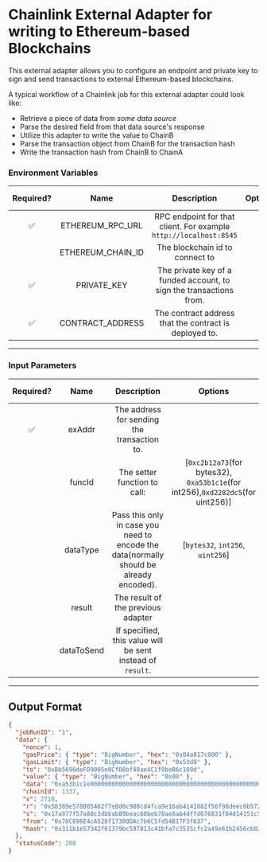 # Chainlink External Adapter for writing to Ethereum-based Blockchains

This external adapter allows you to configure an endpoint and private key to sign and send transactions to external Ethereum-based blockchains.

A typical workflow of a Chainlink job for this external adapter could look like:

- Retrieve a piece of data from _some data source_
- Parse the desired field from that data source's response
- Utilize this adapter to write the value to ChainB
- Parse the transaction object from ChainB for the transaction hash
- Write the transaction hash from ChainB to ChainA

### Environment Variables

| Required? |       Name        |                             Description                             | Options | Defaults to |
| :-------: | :---------------: | :-----------------------------------------------------------------: | :-----: | :---------: |
|    ✅     | ETHEREUM_RPC_URL  |  RPC endpoint for that client. For example `http://localhost:8545`  |         |             |
|           | ETHEREUM_CHAIN_ID |                   The blockchain id to connect to                   |         |      1      |
|    ✅     |    PRIVATE_KEY    | The private key of a funded account, to sign the transactions from. |         |             |
|    ✅     | CONTRACT_ADDRESS  |       The contract address that the contract is deployed to.        |         |             |

---

### Input Parameters

| Required? |    Name    |                                       Description                                       |                                     Options                                     | Defaults to  |
| :-------: | :--------: | :-------------------------------------------------------------------------------------: | :-----------------------------------------------------------------------------: | :----------: |
|    ✅     |   exAddr   |                       The address for sending the transaction to.                       |                                                                                 |              |
|           |   funcId   |                              The setter function to call:                               | [`0xc2b12a73`(for bytes32), `0xa53b1c1e`(for int256),`0xd2282dc5`(for uint256)] | `0xd2282dc5` |
|           |  dataType  | Pass this only in case you need to encode the data(normally should be already encoded). |                        [`bytes32`, `int256`, `uint256`]                         |              |
|           |   result   |                           The result of the previous adapter                            |                                                                                 |              |
|           | dataToSend |               If specified, this value will be sent instead of `result`.                |                                                                                 |              |

---

## Output Format

```json
{
  "jobRunID": "1",
  "data": {
    "nonce": 1,
    "gasPrice": { "type": "BigNumber", "hex": "0x04a817c800" },
    "gasLimit": { "type": "BigNumber", "hex": "0x53d8" },
    "to": "0xBb5696deFD9005e0CfD8bf40ae4C1f9beB6c109d",
    "value": { "type": "BigNumber", "hex": "0x00" },
    "data": "0xa53b1c1e0000000000000000000000000000000000000000000000000000000000000036",
    "chainId": 1337,
    "v": 2710,
    "r": "0x58389e578005462f7e8d0c980cd4fca9e16ab4141882f56f98deec0b572da0b3",
    "s": "0x17a977f57a88c3dbbab89beac60beb78ae8ab4dffd676831f84d14151c5b03d5",
    "from": "0x78C696E4cA526f17380DAc7b6C5fd54B17F3f637",
    "hash": "0x311b1e57342f61379bc597813c41bfa7c3535cfc2a49e61b2456c602dd07708e"
  },
  "statusCode": 200
}
```
